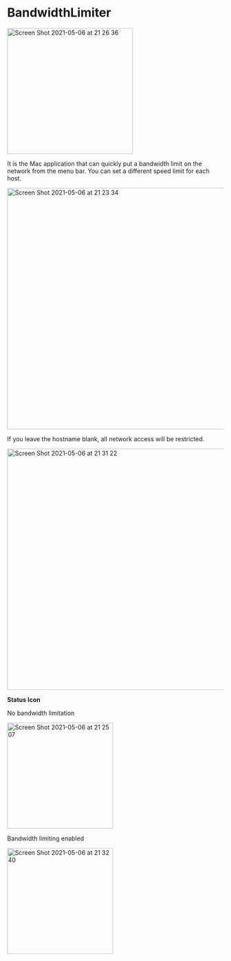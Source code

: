 # BandwidthLimiter

<img width="292" alt="Screen Shot 2021-05-06 at 21 26 36" src="https://user-images.githubusercontent.com/40610/117297994-d4f1e880-aeb1-11eb-8064-55404e0204d7.png">


It is the Mac application that can quickly put a bandwidth limit on the network from the menu bar.
You can set a different speed limit for each host.

<img width="560" alt="Screen Shot 2021-05-06 at 21 23 34" src="https://user-images.githubusercontent.com/40610/117298061-e2a76e00-aeb1-11eb-972a-a7f71b73b440.png">


If you leave the hostname blank, all network access will be restricted.

<img width="560" alt="Screen Shot 2021-05-06 at 21 31 22" src="https://user-images.githubusercontent.com/40610/117299308-59913680-aeb3-11eb-9285-5f74459fa15c.png">


**Status Icon**

No bandwidth limitation

<img width="246" alt="Screen Shot 2021-05-06 at 21 25 07" src="https://user-images.githubusercontent.com/40610/117298042-de7b5080-aeb1-11eb-9d95-41b8bdde201c.png">

Bandwidth limiting enabled

<img width="246" alt="Screen Shot 2021-05-06 at 21 32 40" src="https://user-images.githubusercontent.com/40610/117298751-b17b6d80-aeb2-11eb-936b-9fe44368078e.png">
